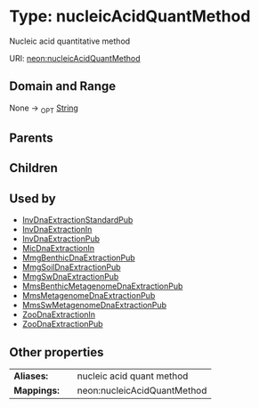 
# Type: nucleicAcidQuantMethod


Nucleic acid quantitative method

URI: [neon:nucleicAcidQuantMethod](https://data.neonscience.org/nucleicAcidQuantMethod)


## Domain and Range

None ->  <sub>OPT</sub> [String](types/String.md)

## Parents


## Children


## Used by

 * [InvDnaExtractionStandardPub](InvDnaExtractionStandardPub.md)
 * [InvDnaExtractionIn](InvDnaExtractionIn.md)
 * [InvDnaExtractionPub](InvDnaExtractionPub.md)
 * [MicDnaExtractionIn](MicDnaExtractionIn.md)
 * [MmgBenthicDnaExtractionPub](MmgBenthicDnaExtractionPub.md)
 * [MmgSoilDnaExtractionPub](MmgSoilDnaExtractionPub.md)
 * [MmgSwDnaExtractionPub](MmgSwDnaExtractionPub.md)
 * [MmsBenthicMetagenomeDnaExtractionPub](MmsBenthicMetagenomeDnaExtractionPub.md)
 * [MmsMetagenomeDnaExtractionPub](MmsMetagenomeDnaExtractionPub.md)
 * [MmsSwMetagenomeDnaExtractionPub](MmsSwMetagenomeDnaExtractionPub.md)
 * [ZooDnaExtractionIn](ZooDnaExtractionIn.md)
 * [ZooDnaExtractionPub](ZooDnaExtractionPub.md)

## Other properties

|  |  |  |
| --- | --- | --- |
| **Aliases:** | | nucleic acid quant method |
| **Mappings:** | | neon:nucleicAcidQuantMethod |

